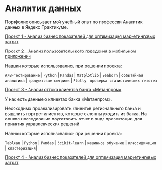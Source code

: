 # Аналитик данных
Портфолио описывает мой учебный опыт по профессии Аналитик данных в Яндекс Практикуме.

[Проект 1 - Анализ бизнес показателей для оптимизация маркетинговых затрат](https://github.com/sgaleser/DataAnalyst/tree/main/Проект%201%20-%20Анализ%20бизнес%20показателей)

[Проект 2 - Анализ пользовательского поведения в мобильном приложении](https://github.com/sgaleser/DataAnalyst/tree/main/Проект%202%20-%20Анализ%20воронки%20продаж)

Навыки которые использовались при решении проекта:

`A/B-тестирование` | `Python` | `Pandas` | `Matplotlib` | `Seaborn` | `событийная аналитика` | `продуктовые метрики` | `Plotly` | `проверка статистических гипотез`

[Проект 3 - Анализ оттока клиентов банка «Метанпром»](https://github.com/sgaleser/DataAnalyst/tree/main/Проект%203%20-%20Изучение%20оттока%20клиентов%20Банковского%20сектора)

У нас есть данные о клиентах банка «Метанпром».

Необходимо проанализировать клиентов регионального банка и выделить портрет клиентов, которые склонны уходить из банка. На основе исследования подготовить отчет в виде презентации, для принятия управленческих решений

Навыки которые использовались при решении проекта:

`Tableau` | `Python` | `Pandas` | `Scikit-learn` | `машинное обучение` | `классификация` | `кластеризация`|

[Проект 4 - Анализ бизнес показателей для оптимизация маркетинговых затрат](https://github.com/sgaleser/DataAnalyst/tree/main/Проект%201%20-%20Анализ%20бизнес%20показателей)

